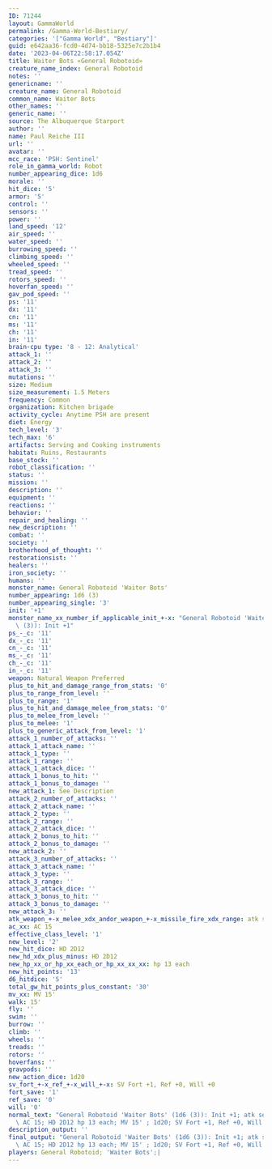 ```yaml
---
ID: 71244
layout: GammaWorld
permalink: /Gamma-World-Bestiary/
categories: '["Gamma World", "Bestiary"]'
guid: e642aa36-fcd0-4d74-bb18-5325e7c2b1b4
date: '2023-04-06T22:58:17.054Z'
title: Waiter Bots «General Robotoid»
creature_name_index: General Robotoid
notes: ''
genericname: ''
creature_name: General Robotoid
common_name: Waiter Bots
other_names: ''
generic_name: ''
source: The Albuquerque Starport
author: ''
name: Paul Reiche III
url: ''
avatar: ''
mcc_race: 'PSH: Sentinel'
role_in_gamma_world: Robot
number_appearing_dice: 1d6
morale: ''
hit_dice: '5'
armor: '5'
control: ''
sensors: ''
power: ''
land_speed: '12'
air_speed: ''
water_speed: ''
burrowing_speed: ''
climbing_speed: ''
wheeled_speed: ''
tread_speed: ''
rotors_speed: ''
hoverfan_speed: ''
gav_pod_speed: ''
ps: '11'
dx: '11'
cn: '11'
ms: '11'
ch: '11'
in: '11'
brain-cpu type: '8 - 12: Analytical'
attack_1: ''
attack_2: ''
attack_3: ''
mutations: ''
size: Medium
size_measurement: 1.5 Meters
frequency: Common
organization: Kitchen brigade
activity_cycle: Anytime PSH are present
diet: Energy
tech_level: '3'
tech_max: '6'
artifacts: Serving and Cooking instruments
habitat: Ruins, Restaurants
base_stock: ''
robot_classification: ''
status: ''
mission: ''
description: ''
equipment: ''
reactions: ''
behavior: ''
repair_and_healing: ''
new_description: ''
combat: ''
society: ''
brotherhood_of_thought: ''
restorationsist: ''
healers: ''
iron_society: ''
humans: ''
monster_name: General Robotoid 'Waiter Bots'
number_appearing: 1d6 (3)
number_appearing_single: '3'
init: '+1'
monster_name_xx_number_if_applicable_init_+-x: "General Robotoid 'Waiter Bots' (1d6\
  \ (3)): Init +1"
ps_-_c: '11'
dx_-_c: '11'
cn_-_c: '11'
ms_-_c: '11'
ch_-_c: '11'
in_-_c: '11'
weapon: Natural Weapon Preferred
plus_to_hit_and_damage_range_from_stats: '0'
plus_to_range_from_level: ''
plus_to_range: '1'
plus_to_hit_and_damage_melee_from_stats: '0'
plus_to_melee_from_level: ''
plus_to_melee: '1'
plus_to_generic_attack_from_level: '1'
attack_1_number_of_attacks: ''
attack_1_attack_name: ''
attack_1_type: ''
attack_1_range: ''
attack_1_attack_dice: ''
attack_1_bonus_to_hit: ''
attack_1_bonus_to_damage: ''
new_attack_1: See Description
attack_2_number_of_attacks: ''
attack_2_attack_name: ''
attack_2_type: ''
attack_2_range: ''
attack_2_attack_dice: ''
attack_2_bonus_to_hit: ''
attack_2_bonus_to_damage: ''
new_attack_2: ''
attack_3_number_of_attacks: ''
attack_3_attack_name: ''
attack_3_type: ''
attack_3_range: ''
attack_3_attack_dice: ''
attack_3_bonus_to_hit: ''
attack_3_bonus_to_damage: ''
new_attack_3: ''
atk_weapon_+-x_melee_xdx_andor_weapon_+-x_missile_fire_xdx_range: atk see description
ac_xx: AC 15
effective_class_level: '1'
new_level: '2'
new_hit_dice: HD 2D12
new_hd_xdx_plus_minus: HD 2D12
new_hp_xx_or_hp_xx_each_or_hp_xx_xx_xx: hp 13 each
new_hit_points: '13'
d6_hitdice: '5'
total_gw_hit_points_plus_constant: '30'
mv_xx: MV 15'
walk: 15'
fly: ''
swim: ''
burrow: ''
climb: ''
wheels: ''
treads: ''
rotors: ''
hoverfans: ''
gravpods: ''
new_action_dice: 1d20
sv_fort_+-x_ref_+-x_will_+-x: SV Fort +1, Ref +0, Will +0
fort_save: '1'
ref_save: '0'
will: '0'
normal_text: "General Robotoid 'Waiter Bots' (1d6 (3)): Init +1; atk see description;\
  \ AC 15; HD 2D12 hp 13 each; MV 15' ; 1d20; SV Fort +1, Ref +0, Will +0"
description_output: ''
final_output: "General Robotoid 'Waiter Bots' (1d6 (3)): Init +1; atk see description;\
  \ AC 15; HD 2D12 hp 13 each; MV 15' ; 1d20; SV Fort +1, Ref +0, Will +0"
players: General Robotoid; 'Waiter Bots';|
---
```

</br>